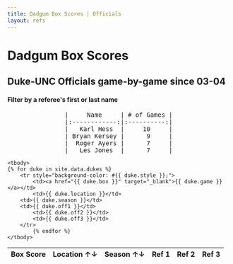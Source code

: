 ```yaml
---
title: Dadgum Box Scores | Officials
layout: refs
---
```


# Dadgum Box Scores 

## Duke-UNC Officials game-by-game since 03-04

#### Filter by a referee's first or last name

<pre style="text-align: center">
|     Name     | # of Games |
|:------------:|:----------:|
|   Karl Hess  |     10     |
| Bryan Kersey |      9     |
|  Roger Ayers |      7     |
|   Les Jones  |      7     |
</pre>

<table id="example" class="display center" cellspacing="0" width="100%">
	<thead>
         <tr> 
           <th data-sortable="false">Box Score</th>
           <th >Location ↑↓</th>
           <th >Season ↑↓</th>
           <th data-sortable="false">Ref 1</th>
           <th data-sortable="false">Ref 2</th>
           <th data-sortable="false">Ref 3</th>
         </tr>
     </thead>

    <tbody>
	{% for duke in site.data.dukes %}
		<tr style="background-color: #{{ duke.style }};">
  			<td><a href="{{ duke.box }}" target="_blank">{{ duke.game }}</a></td>
  			<td>{{ duke.location }}</td> 
        <td>{{ duke.season }}</td> 
        <td>{{ duke.off1 }}</td> 
  			<td>{{ duke.off2 }}</td>
  			<td>{{ duke.off3 }}</td>
        </tr>
  			{% endfor %}
    </tbody>
</table>


